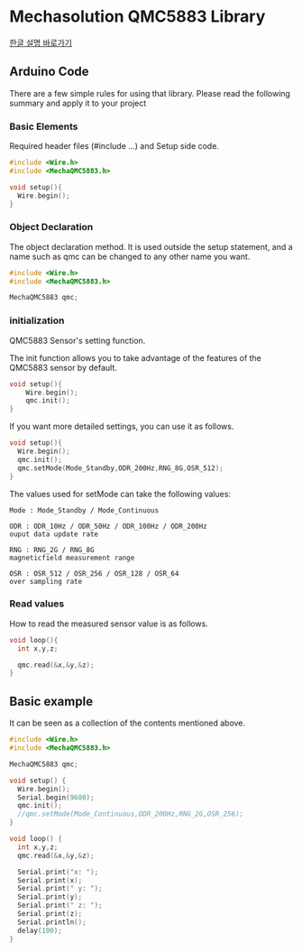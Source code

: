 # Mechasolution QMC5883 Library

[한글 설명 바로가기](https://github.com/keepworking/Mecha_QMC5883/blob/master/README_KO.md)

## Arduino Code

There are a few simple rules for using that library. Please read the following summary and apply it to your project

### Basic Elements

Required header files (#include ...) and Setup side code.

```cpp
#include <Wire.h>
#include <MechaQMC5883.h>

void setup(){
  Wire.begin();
}
```

### Object Declaration

The object declaration method. It is used outside the setup statement, and a name such as qmc can be changed to any other name you want.

```cpp
#include <Wire.h>
#include <MechaQMC5883.h>

MechaQMC5883 qmc;
```

### initialization

QMC5883 Sensor's setting function.

The init function allows you to take advantage of the features of the QMC5883 sensor by default.

```cpp
void setup(){
    Wire.begin();
    qmc.init();
}
```

If you want more detailed settings, you can use it as follows.

```cpp
void setup(){
  Wire.begin();
  qmc.init();
  qmc.setMode(Mode_Standby,ODR_200Hz,RNG_8G,OSR_512);
}
```

The values ​​used for setMode can take the following values:

```
Mode : Mode_Standby / Mode_Continuous

ODR : ODR_10Hz / ODR_50Hz / ODR_100Hz / ODR_200Hz
ouput data update rate

RNG : RNG_2G / RNG_8G
magneticfield measurement range

OSR : OSR_512 / OSR_256 / OSR_128 / OSR_64
over sampling rate
```

### Read values

How to read the measured sensor value is as follows.

```cpp
void loop(){
  int x,y,z;

  qmc.read(&x,&y,&z);
}
```

## Basic example

It can be seen as a collection of the contents mentioned above.

```cpp
#include <Wire.h>
#include <MechaQMC5883.h>

MechaQMC5883 qmc;

void setup() {
  Wire.begin();
  Serial.begin(9600);
  qmc.init();
  //qmc.setMode(Mode_Continuous,ODR_200Hz,RNG_2G,OSR_256);
}

void loop() {
  int x,y,z;
  qmc.read(&x,&y,&z);

  Serial.print("x: ");
  Serial.print(x);
  Serial.print(" y: ");
  Serial.print(y);
  Serial.print(" z: ");
  Serial.print(z);
  Serial.println();
  delay(100);
}
```

